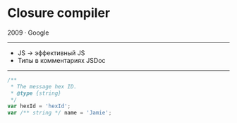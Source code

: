 # Closure compiler

2009 · Google 

---

- JS → эффективный JS
- Типы в комментариях JSDoc

---

```js
/**
 * The message hex ID.
 * @type {string}
 */
var hexId = 'hexId';
var /** string */ name = 'Jamie';
```